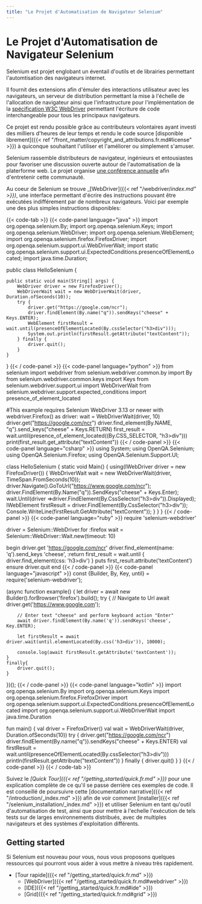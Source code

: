 ```yaml
---
title: "Le Projet d'Automatisation de Navigateur Selenium"
---
```


# Le Projet d'Automatisation de Navigateur Selenium

Selenium est projet englobant un éventail d'outils et de librairies
permettant l'automtisation des navigateurs internet.

Il fournit des extensions afin d'émuler des interactions utilisateur avec les navigateurs, 
un serveur de distribution permettant la mise à l'échelle de l'allocation de navigateur 
ainsi que l'infrastructure pour l'implémentation de la [spécification W3C WebDriver](//www.w3.org/TR/webdriver/)
permettant l'écriture de code interchangeable pour tous les principaux navigateurs.

Ce projet est rendu possible grâce au contributeurs volontaires 
ayant investi des milliers d'heures de leur temps 
et rendu le code source [disponible librement]({{< ref "/front_matter/copyright_and_attributions.fr.md#license" >}})
à quiconque souhaitant l'utiliser et l'améliorer ou simplement s'amuser.

Selenium rassemble distributeurs de navigateur, ingénieurs et entousiastes
pour favoriser une discussion ouverte autour de l'automatisation de la platerforme web.
Le projet organise [une conférence annuelle](//seleniumconf.com/) afin d'entretenir cette communauté.

Au coeur de Selenium se trouve _[WebDriver]({{< ref "/webdriver/_index.md" >}})_, 
une interface permettant d'écrire des instructions pouvant être exécutées indifférement par de nombreux navigateurs.
Voici par exemple une des plus simples instructions disponibles:

{{< code-tab >}}
  {{< code-panel language="java" >}}
import org.openqa.selenium.By;
import org.openqa.selenium.Keys;
import org.openqa.selenium.WebDriver;
import org.openqa.selenium.WebElement;
import org.openqa.selenium.firefox.FirefoxDriver;
import org.openqa.selenium.support.ui.WebDriverWait;
import static org.openqa.selenium.support.ui.ExpectedConditions.presenceOfElementLocated;
import java.time.Duration;

public class HelloSelenium {

    public static void main(String[] args) {
        WebDriver driver = new FirefoxDriver();
        WebDriverWait wait = new WebDriverWait(driver, Duration.ofSeconds(10));
        try {
            driver.get("https://google.com/ncr");
            driver.findElement(By.name("q")).sendKeys("cheese" + Keys.ENTER);
            WebElement firstResult = wait.until(presenceOfElementLocated(By.cssSelector("h3>div")));
            System.out.println(firstResult.getAttribute("textContent"));
        } finally {
            driver.quit();
        }
    }
}
  {{< / code-panel >}}
  {{< code-panel language="python" >}}
from selenium import webdriver
from selenium.webdriver.common.by import By
from selenium.webdriver.common.keys import Keys
from selenium.webdriver.support.ui import WebDriverWait
from selenium.webdriver.support.expected_conditions import presence_of_element_located

#This example requires Selenium WebDriver 3.13 or newer
with webdriver.Firefox() as driver:
    wait = WebDriverWait(driver, 10)
    driver.get("https://google.com/ncr")
    driver.find_element(By.NAME, "q").send_keys("cheese" + Keys.RETURN)
    first_result = wait.until(presence_of_element_located((By.CSS_SELECTOR, "h3>div")))
    print(first_result.get_attribute("textContent"))
  {{< / code-panel >}}
  {{< code-panel language="csharp" >}}
using System;
using OpenQA.Selenium;
using OpenQA.Selenium.Firefox;
using OpenQA.Selenium.Support.UI;

class HelloSelenium {
  static void Main() {
    using(IWebDriver driver = new FirefoxDriver()) {
      WebDriverWait wait = new WebDriverWait(driver, TimeSpan.FromSeconds(10));
      driver.Navigate().GoToUrl("https://www.google.com/ncr");
      driver.FindElement(By.Name("q")).SendKeys("cheese" + Keys.Enter);
      wait.Until(driver =>driver.FindElement(By.CssSelector("h3>div")).Displayed);
      IWebElement firstResult = driver.FindElement(By.CssSelector("h3>div"));
      Console.WriteLine(firstResult.GetAttribute("textContent"));
    }
  }
}
  {{< / code-panel >}}
  {{< code-panel language="ruby" >}}
require 'selenium-webdriver'

driver = Selenium::WebDriver.for :firefox
wait = Selenium::WebDriver::Wait.new(timeout: 10)

begin
  driver.get 'https://google.com/ncr'
  driver.find_element(name: 'q').send_keys 'cheese', :return
  first_result = wait.until { driver.find_element(css: 'h3>div') }
  puts first_result.attribute('textContent')
ensure
  driver.quit
end
  {{< / code-panel >}}
  {{< code-panel language="javascript" >}}
const {Builder, By, Key, until} = require('selenium-webdriver');

(async function example() {
    let driver = await new Builder().forBrowser('firefox').build();
    try {
        // Navigate to Url
        await driver.get('https://www.google.com');

        // Enter text "cheese" and perform keyboard action "Enter"
        await driver.findElement(By.name('q')).sendKeys('cheese', Key.ENTER);

        let firstResult = await driver.wait(until.elementLocated(By.css('h3>div')), 10000);

        console.log(await firstResult.getAttribute('textContent'));
    }
    finally{
        driver.quit();
    }
})();
  {{< / code-panel >}}
  {{< code-panel language="kotlin" >}}
import org.openqa.selenium.By
import org.openqa.selenium.Keys
import org.openqa.selenium.firefox.FirefoxDriver
import org.openqa.selenium.support.ui.ExpectedConditions.presenceOfElementLocated
import org.openqa.selenium.support.ui.WebDriverWait
import java.time.Duration

fun main() {
    val driver = FirefoxDriver()
    val wait = WebDriverWait(driver, Duration.ofSeconds(10))
    try {
        driver.get("https://google.com/ncr")
        driver.findElement(By.name("q")).sendKeys("cheese" + Keys.ENTER)
        val firstResult = wait.until(presenceOfElementLocated(By.cssSelector("h3>div")))
        println(firstResult.getAttribute("textContent"))
    } finally {
        driver.quit()
    }
}
  {{< / code-panel >}}
{{< / code-tab >}}


Suivez le _[Quick Tour]({{< ref "/getting_started/quick.fr.md" >}})_ 
pour une explication complète de ce qu'il se passe derrière ces exemples de code. 
Il est conseillé de poursuivre cette [documentation narrative]({{< ref "/introduction/_index.md" >}}) 
afin de voir comment [installer]({{< ref "/selenium_installation/_index.md" >}}) 
et utiliser Selenium en tant qu'outil d'automatisation de test, 
ainsi que pour mettre à l'echelle l'exécution de tels tests sur de larges environnements distribués, 
avec de multiples navigateurs et des systèmes d'exploitation différents.

## Getting started

Si Selenium est nouveau pour vous,
nous vous proposons quelques ressources qui
pourront vous aider à vous mettre à niveau très rapidement.

* [Tour rapide]({{< ref "/getting_started/quick.fr.md" >}})
  * [WebDriver]({{< ref "/getting_started/quick.fr.md#webdriver" >}})
  * [IDE]({{< ref "/getting_started/quick.fr.md#ide" >}})
  * [Grid]({{< ref "/getting_started/quick.fr.md#grid" >}})

